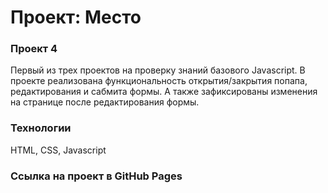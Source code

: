 # Проект: Место

### Проект 4

Первый из трех проектов на проверку знаний базового Javascript. В проекте реализована функциональность открытия/закрытия попапа, редактирования и сабмита формы. А также зафиксированы изменения на странице после редактирования формы.

### Технологии

HTML, CSS, Javascript

### Ссылка на проект в GitHub Pages


